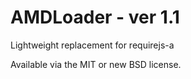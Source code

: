 # AMDLoader - ver 1.1
Lightweight replacement for requirejs-a

Available via the MIT or new BSD license.
